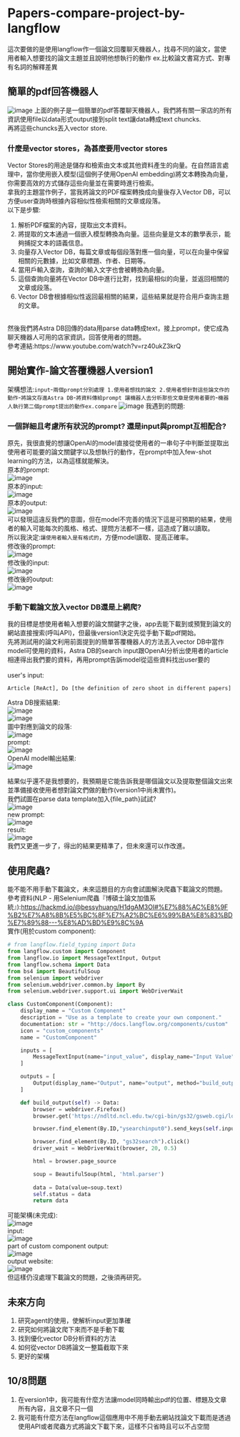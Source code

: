 # Papers-compare-project-by-langflow
這次要做的是使用langflow作一個論文回覆聊天機器人，找尋不同的論文，當使用者輸入想要找的論文主題並且說明他想執行的動作 ex.比較論文書寫方式、對專有名詞的解釋差異 <br>
## 簡單的pdf回答機器人
![image](https://github.com/yanyoulin/papers-compare-project-by-langflow/blob/main/langflow_project_pics/simple_pdf.png)
上面的例子是一個簡單的pdf答覆聊天機器人，我們將有關一家店的所有資訊使用file以data形式output接到split text讓data轉成text chuncks. <br>
再將這些chuncks丟入vector store. <br>
### 什麼是vector stores，為甚麼要用vector stores
Vector Stores的用途是儲存和檢索由文本或其他資料產生的向量。在自然語言處理中，當你使用嵌入模型(這個例子使用OpenAI embedding)將文本轉換為向量，你需要高效的方式儲存這些向量並在需要時進行檢索。<br>
拿我的主題當作例子，當我將論文的PDF檔案轉換成向量後存入Vector DB，可以方便user查詢時根據內容相似性檢索相關的文章或段落。 <br>
以下是步驟:<br>
1. 解析PDF檔案的內容，提取出文本資料。
2. 將提取的文本通過一個嵌入模型轉換為向量。這些向量是文本的數學表示，能夠捕捉文本的語義信息。
3. 向量存入Vector DB，每篇文章或每個段落對應一個向量，可以在向量中保留相關的元數據，比如文章標題、作者、日期等。
4. 當用戶輸入查詢，查詢的輸入文字也會被轉換為向量。
5. 這個查詢向量將在Vector DB中進行比對，找到最相似的向量，並返回相關的文章或段落。
6. Vector DB會根據相似性返回最相關的結果，這些結果就是符合用戶查詢主題的文章。
<br>
然後我們將Astra DB回傳的data用parse data轉成text，接上prompt，使它成為聊天機器人可用的店家資訊，回答使用者的問題。<br>
參考連結:https://www.youtube.com/watch?v=rz40ukZ3krQ <br>

## 開始實作-論文答覆機器人version1
架構想法:`input`-`兩個prompt分別處理 1.使用者想找的論文 2.使用者想針對這些論文作的動作`-`將論文存進Astra DB`-`將資料傳給prompt 讓機器人去分析那些文章是使用者要的`-`機器人執行第二個prompt提出的動作ex.compare`
![image](https://github.com/yanyoulin/papers-compare-project-by-langflow/blob/main/langflow_project_pics/project_ver1.png)
我遇到的問題: <br>
### 一個詳細且考慮所有狀況的prompt? 還是input與prompt互相配合?
原先，我很直覺的想讓OpenAI的model直接從使用者的一串句子中判斷並提取出使用者可能要的論文關鍵字以及想執行的動作，在prompt中加入few-shot learning的方法，以為這樣就能解決。<br>
原本的prompt:<br>
![image](https://github.com/yanyoulin/papers-compare-project-by-langflow/blob/main/langflow_project_pics/poor_prompt.png) <br>
原本的input:<br>
![image](https://github.com/yanyoulin/papers-compare-project-by-langflow/blob/main/langflow_project_pics/poor_input.png) <br>
原本的output:<br>
![image](https://github.com/yanyoulin/papers-compare-project-by-langflow/blob/main/langflow_project_pics/poor_output.png) <br>
可以發現這違反我們的意圖，但在model不完善的情況下這是可預期的結果，使用者的輸入可能每次的風格、格式、提問方法都不一樣，這造成了難以讀取。<br>
所以我決定:`讓使用者輸入是有格式的`，方便model讀取、提高正確率。<br>
修改後的prompt:<br>
![image](https://github.com/yanyoulin/papers-compare-project-by-langflow/blob/main/langflow_project_pics/promote_prompt.png) <br>
修改後的input:<br>
![image](https://github.com/yanyoulin/papers-compare-project-by-langflow/blob/main/langflow_project_pics/promote_input.png) <br>
修改後的output:<br>
![image](https://github.com/yanyoulin/papers-compare-project-by-langflow/blob/main/langflow_project_pics/promote_output.png) <br>
### 手動下載論文放入vector DB還是上網爬?
我的目標是想使用者輸入想要的論文關鍵字之後，app去能下載到或預覽到論文的網站直接搜索(呼叫API)，但最後version1決定先從手動下載pdf開始。<br>
先將測試用的論文利用前面提到的簡單答覆機器人的方法丟入vector DB中當作model可使用的資料，Astra DB的search input跟OpenAI分析出使用者的article相連得出我們要的資料，再用prompt告訴model從這些資料找出user要的<br>
<br>
user's input:<br>
```
Article [ReAct], Do [the definition of zero shoot in different papers]
```
Astra DB搜索結果:<br>
![image](https://github.com/yanyoulin/papers-compare-project-by-langflow/blob/main/langflow_project_pics/ver1_component_output.png) <br>
![image](https://github.com/yanyoulin/papers-compare-project-by-langflow/blob/main/langflow_project_pics/ver1_component_text.png) <br>
圖中對應到論文的段落:<br>
![image](https://github.com/yanyoulin/papers-compare-project-by-langflow/blob/main/langflow_project_pics/ver1_pdf_result.png) <br>
prompt:<br>
![image](https://github.com/yanyoulin/papers-compare-project-by-langflow/blob/main/langflow_project_pics/ver1_find_pdf_prompt.png) <br>
OpenAI model輸出結果:<br>
![image](https://github.com/yanyoulin/papers-compare-project-by-langflow/blob/main/langflow_project_pics/ver1_chatgptaboutpdf_output.png) <br>

結果似乎還不是我想要的，我預期是它能告訴我是哪個論文以及提取整個論文出來並準備接收使用者想對論文們做的動作(version1中尚未實作)。<br>
我們試圖在parse data template加入{file_path}試試?<br>
![image](https://github.com/yanyoulin/papers-compare-project-by-langflow/blob/main/langflow_project_pics/ver1.5_parsedata_prompt.png)<br>
new prompt:<br>
![image](https://github.com/yanyoulin/papers-compare-project-by-langflow/blob/main/langflow_project_pics/ver1.5_prompt.png)<br>
result:<br>
![image](https://github.com/yanyoulin/papers-compare-project-by-langflow/blob/main/langflow_project_pics/ver1.5_chatgptaboutpdf.png)<br>
我們又更進一步了，得出的結果更精準了，但未來還可以作改進。<br>
## 使用爬蟲?
能不能不用手動下載論文，未來這題目的方向會試圖解決爬蟲下載論文的問題。<br>
參考資料(NLP - 用Selenium爬蟲『博碩士論文加值系統』):https://hackmd.io/@bessyhuang/H1dgAM3OI#%E7%88%AC%E8%9F%B2%E7%A8%8B%E5%BC%8F%E7%A2%BC%E6%99%BA%E8%83%BD%E7%89%88---%E8%AD%BD%E9%8C%9A <br>
實作(用於custom component):<br>
```python
# from langflow.field_typing import Data
from langflow.custom import Component
from langflow.io import MessageTextInput, Output
from langflow.schema import Data
from bs4 import BeautifulSoup
from selenium import webdriver
from selenium.webdriver.common.by import By
from selenium.webdriver.support.ui import WebDriverWait

class CustomComponent(Component):
    display_name = "Custom Component"
    description = "Use as a template to create your own component."
    documentation: str = "http://docs.langflow.org/components/custom"
    icon = "custom_components"
    name = "CustomComponent"

    inputs = [
        MessageTextInput(name="input_value", display_name="Input Value", value="Hello, World!"),
    ]

    outputs = [
        Output(display_name="Output", name="output", method="build_output"),
    ]

    def build_output(self) -> Data:
        browser = webdriver.Firefox()
        browser.get('https://ndltd.ncl.edu.tw/cgi-bin/gs32/gsweb.cgi/login?o=dwebmge')

        browser.find_element(By.ID,"ysearchinput0").send_keys(self.input_value)

        browser.find_element(By.ID, "gs32search").click()
        driver_wait = WebDriverWait(browser, 20, 0.5)

        html = browser.page_source

        soup = BeautifulSoup(html, 'html.parser')
        
        data = Data(value=soup.text)
        self.status = data
        return data
```
可能架構(未完成):<br>
![image](https://github.com/yanyoulin/papers-compare-project-by-langflow/blob/main/langflow_project_pics/project_may1.png) <br>
input:<br>
![image](https://github.com/yanyoulin/papers-compare-project-by-langflow/blob/main/langflow_project_pics/may1_input.png)<br>
part of custom component output:<br>
![image](https://github.com/yanyoulin/papers-compare-project-by-langflow/blob/main/langflow_project_pics/may1_component_text.png) <br>
output website:<br>
![image](https://github.com/yanyoulin/papers-compare-project-by-langflow/blob/main/langflow_project_pics/may1_website.png)<br>
但這樣仍沒處理下載論文的問題，之後須再研究。<br>
## 未來方向
1. 研究agent的使用，使解析input更加準確
2. 研究如何將論文爬下來而不是手動下載
3. 找到優化vector DB分析資料的方法
4. 如何從vector DB將論文一整篇截取下來
5. 更好的架構
## 10/8問題
1. 在version1中，我可能有什麼方法讓model同時輸出pdf的位置、標題及文章所有內容，且文章不只一個
2. 我可能有什麼方法在langflow這個應用中不用手動去網站找論文下載而是透過使用API或者爬蟲方式將論文下載下來，這樣不只省時且可以不占空間










